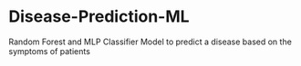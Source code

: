 # Disease-Prediction-ML
Random Forest and MLP Classifier Model to predict a disease based on the symptoms of patients
